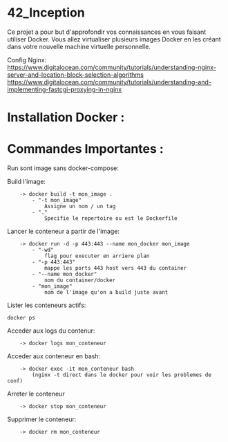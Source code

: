 # 42_Inception
Ce projet a pour but d'approfondir vos connaissances en vous faisant utiliser Docker. Vous allez virtualiser plusieurs images Docker en les créant dans votre nouvelle machine virtuelle personnelle.


Config Nginx:
https://www.digitalocean.com/community/tutorials/understanding-nginx-server-and-location-block-selection-algorithms
https://www.digitalocean.com/community/tutorials/understanding-and-implementing-fastcgi-proxying-in-nginx

# Installation Docker :


# Commandes Importantes :
Run sont image sans docker-compose:

Build l'image:
```shell
    -> docker build -t mon_image .
        - "-t mon_image"
            Assigne un nom / un tag
        - "."
            Specifie le repertoire ou est le Dockerfile
```

Lancer le conteneur a partir de l'image:
```shell
    -> docker run -d -p 443:443 --name mon_docker mon_image
        - "-wd"
            flag pour executer en arriere plan
        - "-p 443:443"
            mappe les ports 443 host vers 443 du container
        - "--name mon_docker"
            nom du container/docker
        - "mon_image"
            nom de l'image qu'on a build juste avant
```

Lister les conteneurs actifs:
```shell
docker ps
```

Acceder aux logs du contenur:
```shell
    -> docker logs mon_conteneur
```
Acceder aux conteneur en bash:
```shell
    -> docker exec -it mon_conteneur bash
        (nginx -t direct dans le docker pour voir les problemes de conf)
```
Arreter le conteneur
```shell
    -> docker stop mon_conteneur
```
Supprimer le conteneur:
```shell
    -> docker rm mon_conteneur
```

